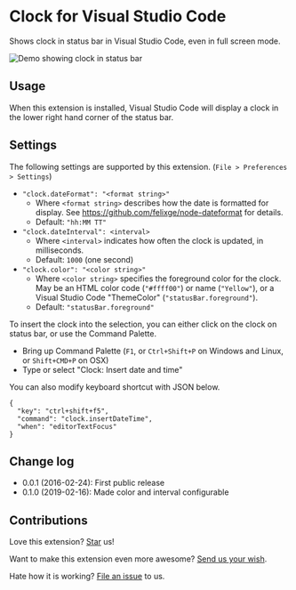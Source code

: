 # Clock for Visual Studio Code
Shows clock in status bar in Visual Studio Code, even in full screen mode.

![Demo showing clock in status bar](https://raw.githubusercontent.com/compulim/vscode-clock/master/demo.png)

## Usage
When this extension is installed, Visual Studio Code will display a clock in the lower right hand corner of the status bar.

## Settings
The following settings are supported by this extension. (`File > Preferences > Settings`)
  *	`"clock.dateFormat": "<format string>"`
    * Where `<format string>` describes how the date is formatted for display.
    See https://github.com/felixge/node-dateformat for details.
    * Default: `"hh:MM TT"`
  *	`"clock.dateInterval": <interval>`
    * Where `<interval>` indicates how often the clock is updated, in milliseconds.
    * Default: ```1000``` (one second)
  *	```"clock.color": "<color string>"```
    * Where `<color string>` specifies the foreground color for the clock. May be an HTML color code (`"#ffff00"`) or name (`"Yellow"`), or a Visual Studio Code "ThemeColor" (`"statusBar.foreground"`).
    * Default: `"statusBar.foreground"`

To insert the clock into the selection, you can either click on the clock on status bar, or use the Command Palette.
* Bring up Command Palette (`F1`, or `Ctrl+Shift+P` on Windows and Linux, or `Shift+CMD+P` on OSX)
* Type or select "Clock: Insert date and time"

You can also modify keyboard shortcut with JSON below.
```
{
  "key": "ctrl+shift+f5",
  "command": "clock.insertDateTime",
  "when": "editorTextFocus"
}
```

## Change log
* 0.0.1 (2016-02-24): First public release
* 0.1.0 (2019-02-16): Made color and interval configurable

## Contributions
Love this extension? [Star](https://github.com/compulim/vscode-clock/stargazers) us!

Want to make this extension even more awesome? [Send us your wish](https://github.com/compulim/vscode-clock/issues/new/).

Hate how it is working? [File an issue](https://github.com/compulim/vscode-clock/issues/new/) to us.
